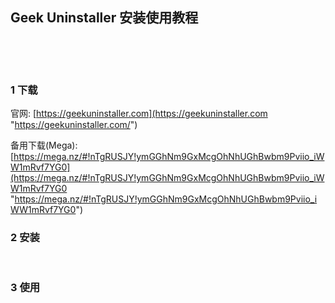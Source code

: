 ## Geek Uninstaller 安装使用教程  

​    

​    

### 1 下载  

官网: [https://geekuninstaller.com](https://geekuninstaller.com "https://geekuninstaller.com/")  

备用下载(Mega): [https://mega.nz/#!nTgRUSJY!ymGGhNm9GxMcgOhNhUGhBwbm9Pviio_iWW1mRvf7YG0](https://mega.nz/#!nTgRUSJY!ymGGhNm9GxMcgOhNhUGhBwbm9Pviio_iWW1mRvf7YG0 "https://mega.nz/#!nTgRUSJY!ymGGhNm9GxMcgOhNhUGhBwbm9Pviio_iWW1mRvf7YG0")  

  

### 2 安装    

​    

### 3 使用  





